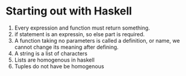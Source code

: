 # Starting out with Haskell

1. Every expression and function must return something. 
2. if statement is an expressin, so else part is required.
3. A function taking no parameters is called a definition, or name, we cannot change its meaning after defining.
4. A string is a list of characters
5. Lists are homogenous in haskell
5. Tuples do not have be homogenous
